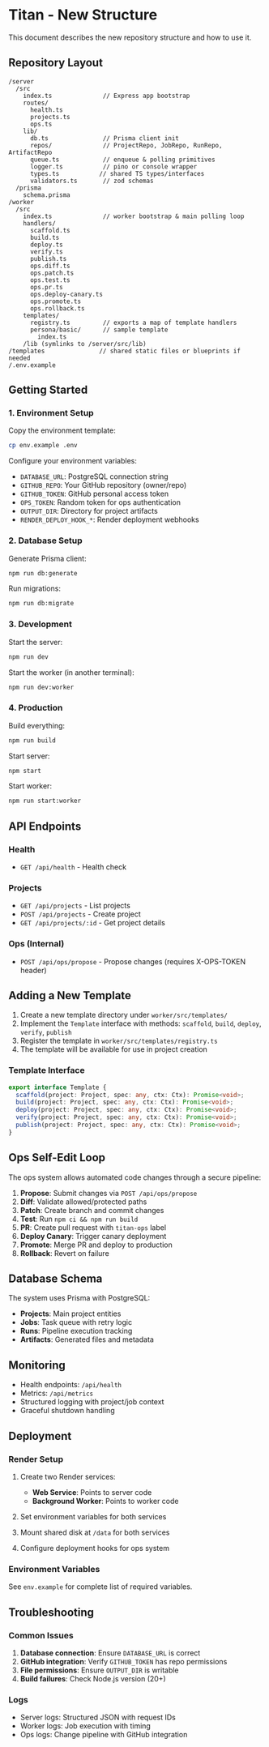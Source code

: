 # Titan - New Structure

This document describes the new repository structure and how to use it.

## Repository Layout

```
/server
  /src
    index.ts              // Express app bootstrap
    routes/
      health.ts
      projects.ts
      ops.ts
    lib/
      db.ts               // Prisma client init
      repos/              // ProjectRepo, JobRepo, RunRepo, ArtifactRepo
      queue.ts            // enqueue & polling primitives
      logger.ts           // pino or console wrapper
      types.ts           // shared TS types/interfaces
      validators.ts       // zod schemas
  /prisma
    schema.prisma
/worker
  /src
    index.ts              // worker bootstrap & main polling loop
    handlers/
      scaffold.ts
      build.ts
      deploy.ts
      verify.ts
      publish.ts
      ops.diff.ts
      ops.patch.ts
      ops.test.ts
      ops.pr.ts
      ops.deploy-canary.ts
      ops.promote.ts
      ops.rollback.ts
    templates/
      registry.ts         // exports a map of template handlers
      persona/basic/      // sample template
        index.ts
    /lib (symlinks to /server/src/lib)
/templates               // shared static files or blueprints if needed
/.env.example
```

## Getting Started

### 1. Environment Setup

Copy the environment template:
```bash
cp env.example .env
```

Configure your environment variables:
- `DATABASE_URL`: PostgreSQL connection string
- `GITHUB_REPO`: Your GitHub repository (owner/repo)
- `GITHUB_TOKEN`: GitHub personal access token
- `OPS_TOKEN`: Random token for ops authentication
- `OUTPUT_DIR`: Directory for project artifacts
- `RENDER_DEPLOY_HOOK_*`: Render deployment webhooks

### 2. Database Setup

Generate Prisma client:
```bash
npm run db:generate
```

Run migrations:
```bash
npm run db:migrate
```

### 3. Development

Start the server:
```bash
npm run dev
```

Start the worker (in another terminal):
```bash
npm run dev:worker
```

### 4. Production

Build everything:
```bash
npm run build
```

Start server:
```bash
npm start
```

Start worker:
```bash
npm run start:worker
```

## API Endpoints

### Health
- `GET /api/health` - Health check

### Projects
- `GET /api/projects` - List projects
- `POST /api/projects` - Create project
- `GET /api/projects/:id` - Get project details

### Ops (Internal)
- `POST /api/ops/propose` - Propose changes (requires X-OPS-TOKEN header)

## Adding a New Template

1. Create a new template directory under `worker/src/templates/`
2. Implement the `Template` interface with methods: `scaffold`, `build`, `deploy`, `verify`, `publish`
3. Register the template in `worker/src/templates/registry.ts`
4. The template will be available for use in project creation

### Template Interface

```typescript
export interface Template {
  scaffold(project: Project, spec: any, ctx: Ctx): Promise<void>;
  build(project: Project, spec: any, ctx: Ctx): Promise<void>;
  deploy(project: Project, spec: any, ctx: Ctx): Promise<void>;
  verify(project: Project, spec: any, ctx: Ctx): Promise<void>;
  publish(project: Project, spec: any, ctx: Ctx): Promise<void>;
}
```

## Ops Self-Edit Loop

The ops system allows automated code changes through a secure pipeline:

1. **Propose**: Submit changes via `POST /api/ops/propose`
2. **Diff**: Validate allowed/protected paths
3. **Patch**: Create branch and commit changes
4. **Test**: Run `npm ci && npm run build`
5. **PR**: Create pull request with `titan-ops` label
6. **Deploy Canary**: Trigger canary deployment
7. **Promote**: Merge PR and deploy to production
8. **Rollback**: Revert on failure

## Database Schema

The system uses Prisma with PostgreSQL:

- **Projects**: Main project entities
- **Jobs**: Task queue with retry logic
- **Runs**: Pipeline execution tracking
- **Artifacts**: Generated files and metadata

## Monitoring

- Health endpoints: `/api/health`
- Metrics: `/api/metrics`
- Structured logging with project/job context
- Graceful shutdown handling

## Deployment

### Render Setup

1. Create two Render services:
   - **Web Service**: Points to server code
   - **Background Worker**: Points to worker code

2. Set environment variables for both services

3. Mount shared disk at `/data` for both services

4. Configure deployment hooks for ops system

### Environment Variables

See `env.example` for complete list of required variables.

## Troubleshooting

### Common Issues

1. **Database connection**: Ensure `DATABASE_URL` is correct
2. **GitHub integration**: Verify `GITHUB_TOKEN` has repo permissions
3. **File permissions**: Ensure `OUTPUT_DIR` is writable
4. **Build failures**: Check Node.js version (20+)

### Logs

- Server logs: Structured JSON with request IDs
- Worker logs: Job execution with timing
- Ops logs: Change pipeline with GitHub integration
